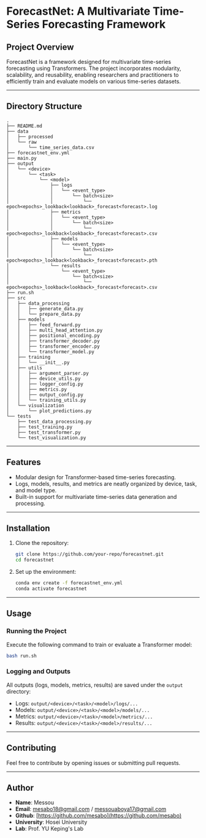 
# ForecastNet: A Multivariate Time-Series Forecasting Framework

## Project Overview
ForecastNet is a framework designed for multivariate time-series forecasting using Transformers. The project incorporates modularity, scalability, and reusability, enabling researchers and practitioners to efficiently train and evaluate models on various time-series datasets.

---

## Directory Structure

```
.
├── README.md
├── data
│   ├── processed
│   └── raw
│       └── time_series_data.csv
├── forecastnet_env.yml
├── main.py
├── output
│   └── <device>
│       └── <task>
│           └── <model>
│               ├── logs
│               │   └── <event_type>
│               │       └── batch<size>
│               │           └── epoch<epochs>_lookback<lookback>_forecast<forecast>.log
│               ├── metrics
│               │   └── <event_type>
│               │       └── batch<size>
│               │           └── epoch<epochs>_lookback<lookback>_forecast<forecast>.csv
│               ├── models
│               │   └── <event_type>
│               │       └── batch<size>
│               │           └── epoch<epochs>_lookback<lookback>_forecast<forecast>.pth
│               └── results
│                   └── <event_type>
│                       └── batch<size>
│                           └── epoch<epochs>_lookback<lookback>_forecast<forecast>.csv
├── run.sh
├── src
│   ├── data_processing
│   │   ├── generate_data.py
│   │   └── prepare_data.py
│   ├── models
│   │   ├── feed_forward.py
│   │   ├── multi_head_attention.py
│   │   ├── positional_encoding.py
│   │   ├── transformer_decoder.py
│   │   ├── transformer_encoder.py
│   │   └── transformer_model.py
│   ├── training
│   │   └── __init__.py
│   ├── utils
│   │   ├── argument_parser.py
│   │   ├── device_utils.py
│   │   ├── logger_config.py
│   │   ├── metrics.py
│   │   ├── output_config.py
│   │   └── training_utils.py
│   └── visualization
│       └── plot_predictions.py
└── tests
    ├── test_data_processing.py
    ├── test_training.py
    ├── test_transformer.py
    └── test_visualization.py
```

---

## Features
- Modular design for Transformer-based time-series forecasting.
- Logs, models, results, and metrics are neatly organized by device, task, and model type.
- Built-in support for multivariate time-series data generation and processing.

---

## Installation

1. Clone the repository:
   ```bash
   git clone https://github.com/your-repo/forecastnet.git
   cd forecastnet
   ```

2. Set up the environment:
   ```bash
   conda env create -f forecastnet_env.yml
   conda activate forecastnet
   ```

---

## Usage

### Running the Project
Execute the following command to train or evaluate a Transformer model:
```bash
bash run.sh
```

### Logging and Outputs
All outputs (logs, models, metrics, results) are saved under the `output` directory:
- Logs: `output/<device>/<task>/<model>/logs/...`
- Models: `output/<device>/<task>/<model>/models/...`
- Metrics: `output/<device>/<task>/<model>/metrics/...`
- Results: `output/<device>/<task>/<model>/results/...`

---

## Contributing
Feel free to contribute by opening issues or submitting pull requests.

---

## Author
- **Name**: Messou
- **Email**: mesabo18@gmail.com / messouaboya17@gmail.com
- **Github**: [https://github.com/mesabo](https://github.com/mesabo)
- **University**: Hosei University
- **Lab**: Prof. YU Keping's Lab
